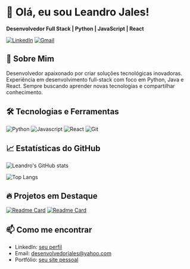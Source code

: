 # 👋 Olá, eu sou Leandro Jales!

**Desenvolvedor Full Stack | Python | JavaScript | React**

[![LinkedIn](https://img.shields.io/badge/LinkedIn-0077B5?style=for-the-badge&logo=linkedin&logoColor=white)](https://www.linkedin.com/in/lcjales/)
[![Gmail](https://img.shields.io/badge/Gmail-D14836?style=for-the-badge&logo=gmail&logoColor=white)](mailto:desenvolvedorjales@yahoo.com)

## 🚀 Sobre Mim

Desenvolvedor apaixonado por criar soluções tecnológicas inovadoras. Experiência em desenvolvimento full-stack com foco em Python, Java e React. Sempre buscando aprender novas tecnologias e compartilhar conhecimento.

## 🛠️ Tecnologias e Ferramentas

![Python](https://img.shields.io/badge/Python-3776AB?style=for-the-badge&logo=python&logoColor=white)
![Javascript]((https://img.shields.io/badge/JavaScript-F7DF1E?logo=javascript&logoColor=black&style=for-the-badge))
![React](https://img.shields.io/badge/React-20232A?style=for-the-badge&logo=react&logoColor=61DAFB)
![Git](https://img.shields.io/badge/Git-F05032?style=for-the-badge&logo=git&logoColor=white)

## 📈 Estatísticas do GitHub

![Leandro's GitHub stats](https://github-readme-stats.vercel.app/api?username=leandrojales2&show_icons=true&theme=dark)

![Top Langs](https://github-readme-stats.vercel.app/api/top-langs/?username=leandrojales2&layout=compact&theme=dark)

## 🔥 Projetos em Destaque

[![Readme Card](https://github-readme-stats.vercel.app/api/pin/?username=leandrojales2&repo=spring-boot-java&theme=dark)](https://github.com/leandrojales2/spring-boot-java)
[![Readme Card](https://github-readme-stats.vercel.app/api/pin/?username=leandrojales2&repo=python-api-rest&theme=dark)](https://github.com/leandrojales2/python-api-rest)

## 📫 Como me encontrar

- LinkedIn: [seu perfil](https://www.linkedin.com/in/lcjales/)
- Email: desenvolvedorjales@yahoo.com
- Portfólio: [seu site pessoal](https://leandrojales2.github.io/portifolio-profissional/)
